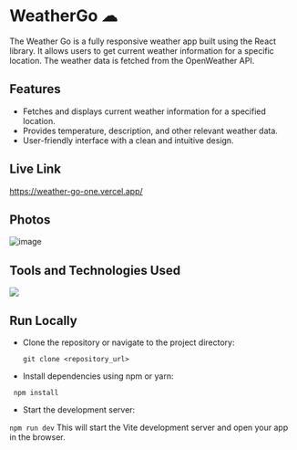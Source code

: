 # WeatherGo ☁ 


The Weather Go is a fully responsive weather app built using the React library.
It allows users to get current weather information for a specific location. The weather data is fetched from the OpenWeather API.

## Features

- Fetches and displays current weather information for a specified location.
- Provides temperature, description, and other relevant weather data.
- User-friendly interface with a clean and intuitive design.

## Live Link 

https://weather-go-one.vercel.app/

## Photos

![image](https://github.com/D-ivyanshu/WeatherGo/assets/93874215/a27567e1-674d-4ffc-97aa-147daba86c09)

## Tools and Technologies Used

 <a href="https://skillicons.dev">
    <img src="https://skillicons.dev/icons?i=html,css,js,nodejs,react,ts" />
  </a>


## Run Locally

- Clone the repository or navigate to the project directory:
   
   ```git clone <repository_url>```

- Install dependencies using npm or yarn:

``` npm install```

- Start the development server:

```npm run dev```
This will start the Vite development server and open your app in the browser.

